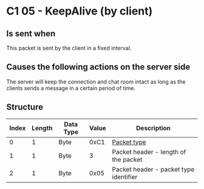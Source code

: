 # C1 05 - KeepAlive (by client)

## Is sent when

This packet is sent by the client in a fixed interval.

## Causes the following actions on the server side

The server will keep the connection and chat room intact as long as the clients sends a message in a certain period of time.

## Structure

| Index | Length | Data Type | Value | Description |
|-------|--------|-----------|-------|-------------|
| 0 | 1 |   Byte   | 0xC1  | [Packet type](PacketTypes.md) |
| 1 | 1 |    Byte   |   3   | Packet header - length of the packet |
| 2 | 1 |    Byte   | 0x05  | Packet header - packet type identifier |